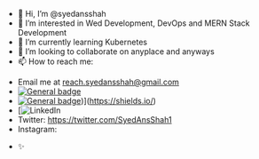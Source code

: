 - 👋 Hi, I’m @syedansshah
- 👀 I’m interested in Wed Development, DevOps and MERN Stack Development
- 🌱 I’m currently learning Kubernetes
- 💞️ I’m looking to collaborate on anyplace and anyways
- 📫 How to reach me: 
* Email me at reach.syedansshah@gmail.com 
*  [![General badge](https://img.shields.io/badge/<SUBJECT>-<STATUS>-<COLOR>.svg)](https://shields.io/)
*  [![General badge](https://img.shields.io/badge/LinkedIn-0A66C2.svg?style=for-the-badge&logo=LinkedIn&logoColor=white)](https://img.shields.io/badge/LinkedIn-0A66C2.svg?style=for-the-badge&logo=LinkedIn&logoColor=white))](https://shields.io/)
*  [![LinkedIn](https://img.shields.io/badge/LinkedIn-0A66C2.svg?style=for-the-badge&logo=LinkedIn&logoColor=white)
* Twitter: https://twitter.com/SyedAnsShah1
* Instagram: 
- ✨
<!---
syedansshah/syedansshah is a ✨ special ✨ repository because its `README.md` (this file) appears on your GitHub profile.
You can click the Preview link to take a look at your changes.
--->
